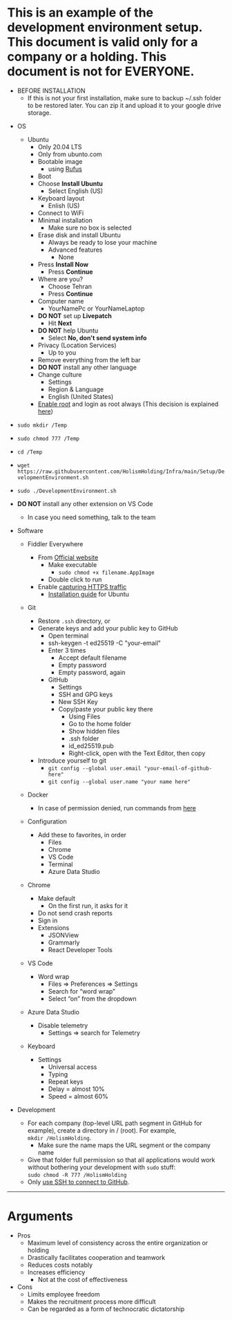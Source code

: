 # This is an example of the development environment setup. This document is valid only for a company or a holding. **This document is not for EVERYONE**.

- BEFORE INSTALLATION
  - If this is not your first installation, make sure to backup ~/.ssh folder to be restored later. You can zip it and upload it to your google drive storage.

* OS

  - Ubuntu
    - Only 20.04 LTS
    - Only from ubunto.com
    - Bootable image
      - using [Rufus](https://rufus.ie/en_US/)
    - Boot
    - Choose **Install Ubuntu**
      - Select English (US)
    - Keyboard layout
      - Enlish (US)
    - Connect to WiFi
    - Minimal installation
      - Make sure no box is selected
    - Erase disk and install Ubuntu
      - Always be ready to lose your machine
      - Advanced features
        - None
    - Press **Install Now**
      - Press **Continue**
    - Where are you?
      - Choose Tehran
      - Press **Continue**
    - Computer name
      - YourNamePc or YourNameLaptop
    - **DO NOT** set up **Livepatch**
      - Hit **Next**
    - **DO NOT** help Ubuntu
      - Select **No, don't send system info**
    - Privacy (Location Services)
      - Up to you
    - Remove everything from the left bar
    - **DO NOT** install any other language
    - Change culture
      - Settings
      - Region & Language
      - English (United States)
    - [Enable root](https://askubuntu.com/questions/1192471/login-as-root-on-ubuntu-desktop) and login as root always (This decision is explained [here](https://nefcanto.ir/dev-circle/philosophy/why-root))

- `sudo mkdir /Temp`
- `sudo chmod 777 /Temp`
- `cd /Temp`
- `wget https://raw.githubusercontent.com/HolismHolding/Infra/main/Setup/DevelopmentEnvironment.sh`
- `sudo ./DevelopmentEnvironment.sh`

- **DO NOT** install any other extension on VS Code
  - In case you need something, talk to the team

* Software

  - Fiddler Everywhere

    - From [Official website](https://www.telerik.com/download/fiddler-everywhere)
      - Make executable
        - `sudo chmod +x filename.AppImage`
      - Double click to run
    - Enable [capturing HTTPS traffic](https://docs.telerik.com/fiddler-everywhere/user-guide/settings/https)
      - [Installation guide](https://askubuntu.com/a/649463/1269127) for Ubuntu

  - Git 
    - Restore `.ssh` directory, or
    - Generate keys and add your public key to GitHub 
      - Open terminal 
      - ssh-keygen -t ed25519 -C "your-email" 
      - Enter 3 times 
        - Accept default filename 
        - Empty password 
        - Empty password, again 
      - GitHub 
        - Settings 
        - SSH and GPG keys 
        - New SSH Key 
        - Copy/paste your public key there 
          - Using Files 
          - Go to the home folder 
          - Show hidden files 
          - .ssh folder 
          - id_ed25519.pub 
          - Right-click, open with the Text Editor, then copy 
    - Introduce yourself to git 
      - `git config --global user.email "your-email-of-github-here"` 
      - `git config --global user.name "your name here"`
  - Docker
    - In case of permission denied, run commands from [here](https://stackoverflow.com/questions/59265190/permission-denied-in-docker-compose-on-linux)
  - Configuration
    - Add these to favorites, in order
      - Files
      - Chrome
      - VS Code
      - Terminal
      - Azure Data Studio
  - Chrome
    - Make default
      - On the first run, it asks for it
    - Do not send crash reports
    - Sign in
    - Extensions
      - JSONView
      - Grammarly
      - React Developer Tools
  - VS Code
    - Word wrap
      - Files => Preferences => Settings
      - Search for “word wrap”
      - Select “on” from the dropdown
  - Azure Data Studio
    - Disable telemetry
      - Settings => search for Telemetry
  - Keyboard
    - Settings
      - Universal access
      - Typing
      - Repeat keys
      - Delay = almost 10%
      - Speed = almost 60%

* Development
  - For each company (top-level URL path segment in GitHub for example), create a directory in / (root). For example,  
    `mkdir /HolismHolding`.
    - Make sure the name maps the URL segment or the company name
  - Give that folder full permission so that all applications would work without bothering your development with `sudo` stuff:  
    `sudo chmod -R 777 /HolismHolding`
  - Only [use SSH to connect to GitHub](https://www.freecodecamp.org/news/how-to-fix-git-always-asking-for-user-credentials/).

---

# Arguments

- Pros
  - Maximum level of consistency across the entire organization or holding
  - Drastically facilitates cooperation and teamwork
  - Reduces costs notably
  - Increases efficiency
    - Not at the cost of effectiveness
- Cons
  - Limits employee freedom
  - Makes the recruitment process more difficult
  - Can be regarded as a form of technocratic dictatorship
